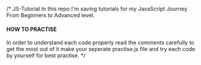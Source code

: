 /*
JS-Tutorial
In this repo I'm saving tutorials for my JavaScript Journey From Beginners to Advanced level.

#### HOW TO PRACTISE ####
In order to understand each code properly read the comments carefully 
to get the most out of it make your seperate practise.js file and try each code by yourself for best practise. 
*/
